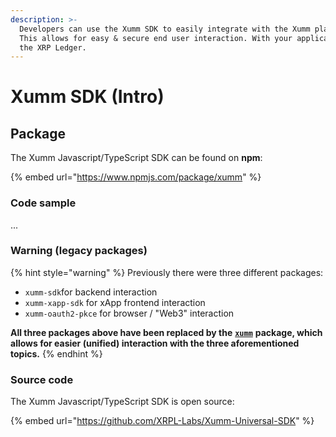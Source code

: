 ```yaml
---
description: >-
  Developers can use the Xumm SDK to easily integrate with the Xumm platform.
  This allows for easy & secure end user interaction. With your application &
  the XRP Ledger.
---
```


# Xumm SDK (Intro)

## Package

The Xumm Javascript/TypeScript SDK can be found on **npm**:

{% embed url="https://www.npmjs.com/package/xumm" %}

### Code sample

...

### Warning (legacy packages)

{% hint style="warning" %}
Previously there were three different packages:

* `xumm-sdk`for backend interaction
* `xumm-xapp-sdk` for xApp frontend interaction
* `xumm-oauth2-pkce` for browser / "Web3" interaction

**All three packages above have been replaced by the** [**`xumm`**](https://www.npmjs.com/package/xumm) **package, which allows for easier (unified) interaction with the three aforementioned topics.**
{% endhint %}

### Source code

The Xumm Javascript/TypeScript SDK is open source:

{% embed url="https://github.com/XRPL-Labs/Xumm-Universal-SDK" %}
